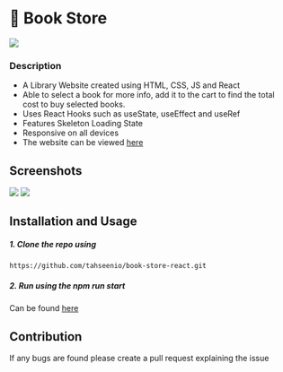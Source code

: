 # 📖 Book Store

<img src="https://img.shields.io/github/repo-size/tahseenio/book-store-react">

### Description

- A Library Website created using HTML, CSS, JS and React
- Able to select a book for more info, add it to the cart to find the total cost to buy selected books.
- Uses React Hooks such as useState, useEffect and useRef
- Features Skeleton Loading State
- Responsive on all devices
- The website can be viewed [here](https://book-store-react-eta.vercel.app/)

## Screenshots

<img src="https://i.imgur.com/eoFj0nx.png">

<img src="https://i.imgur.com/9YiVY8z.png">

## Installation and Usage

##### 1. Clone the repo using

`https://github.com/tahseenio/book-store-react.git`

##### 2. Run using the npm run start

Can be found [here](https://marketplace.visualstudio.com/items?itemName=ritwickdey.LiveServer)

## Contribution

<p>If any bugs are found please create a pull request explaining the issue</p>
